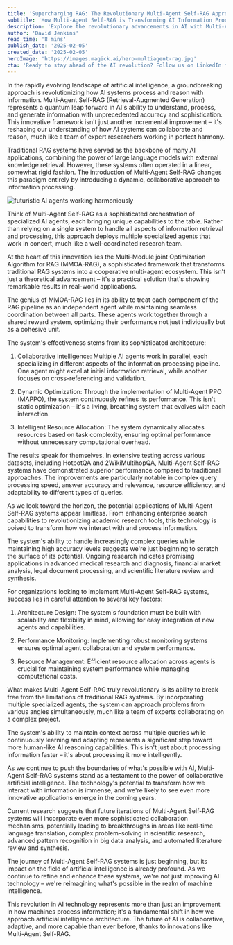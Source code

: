 ```yaml
---
title: 'Supercharging RAG: The Revolutionary Multi-Agent Self-RAG Approach to AI Systems'
subtitle: 'How Multi-Agent Self-RAG is Transforming AI Information Processing'
description: 'Explore the revolutionary advancements in AI with Multi-Agent Self-RAG systems. Discover how these systems, through dynamic collaboration and sophisticated architecture, are transforming information processing and machine intelligence. Delve into real-world applications showcasing enhanced accuracy, efficiency, and adaptability.'
author: 'David Jenkins'
read_time: '8 mins'
publish_date: '2025-02-05'
created_date: '2025-02-05'
heroImage: 'https://images.magick.ai/hero-multiagent-rag.jpg'
cta: 'Ready to stay ahead of the AI revolution? Follow us on LinkedIn for daily insights into groundbreaking developments in artificial intelligence and be the first to learn about new advancements in Multi-Agent Self-RAG technology.'
---
```


In the rapidly evolving landscape of artificial intelligence, a groundbreaking approach is revolutionizing how AI systems process and reason with information. Multi-Agent Self-RAG (Retrieval-Augmented Generation) represents a quantum leap forward in AI's ability to understand, process, and generate information with unprecedented accuracy and sophistication. This innovative framework isn't just another incremental improvement – it's reshaping our understanding of how AI systems can collaborate and reason, much like a team of expert researchers working in perfect harmony.

Traditional RAG systems have served as the backbone of many AI applications, combining the power of large language models with external knowledge retrieval. However, these systems often operated in a linear, somewhat rigid fashion. The introduction of Multi-Agent Self-RAG changes this paradigm entirely by introducing a dynamic, collaborative approach to information processing.

![futuristic AI agents working harmoniously](https://i.magick.ai/PIXE/1738811558364_magick_img.webp)

Think of Multi-Agent Self-RAG as a sophisticated orchestration of specialized AI agents, each bringing unique capabilities to the table. Rather than relying on a single system to handle all aspects of information retrieval and processing, this approach deploys multiple specialized agents that work in concert, much like a well-coordinated research team.

At the heart of this innovation lies the Multi-Module joint Optimization Algorithm for RAG (MMOA-RAG), a sophisticated framework that transforms traditional RAG systems into a cooperative multi-agent ecosystem. This isn't just a theoretical advancement – it's a practical solution that's showing remarkable results in real-world applications.

The genius of MMOA-RAG lies in its ability to treat each component of the RAG pipeline as an independent agent while maintaining seamless coordination between all parts. These agents work together through a shared reward system, optimizing their performance not just individually but as a cohesive unit.

The system's effectiveness stems from its sophisticated architecture:

1. Collaborative Intelligence: Multiple AI agents work in parallel, each specializing in different aspects of the information processing pipeline. One agent might excel at initial information retrieval, while another focuses on cross-referencing and validation.

2. Dynamic Optimization: Through the implementation of Multi-Agent PPO (MAPPO), the system continuously refines its performance. This isn't static optimization – it's a living, breathing system that evolves with each interaction.

3. Intelligent Resource Allocation: The system dynamically allocates resources based on task complexity, ensuring optimal performance without unnecessary computational overhead.

The results speak for themselves. In extensive testing across various datasets, including HotpotQA and 2WikiMultihopQA, Multi-Agent Self-RAG systems have demonstrated superior performance compared to traditional approaches. The improvements are particularly notable in complex query processing speed, answer accuracy and relevance, resource efficiency, and adaptability to different types of queries.

As we look toward the horizon, the potential applications of Multi-Agent Self-RAG systems appear limitless. From enhancing enterprise search capabilities to revolutionizing academic research tools, this technology is poised to transform how we interact with and process information.

The system's ability to handle increasingly complex queries while maintaining high accuracy levels suggests we're just beginning to scratch the surface of its potential. Ongoing research indicates promising applications in advanced medical research and diagnosis, financial market analysis, legal document processing, and scientific literature review and synthesis.

For organizations looking to implement Multi-Agent Self-RAG systems, success lies in careful attention to several key factors:

1. Architecture Design: The system's foundation must be built with scalability and flexibility in mind, allowing for easy integration of new agents and capabilities.

2. Performance Monitoring: Implementing robust monitoring systems ensures optimal agent collaboration and system performance.

3. Resource Management: Efficient resource allocation across agents is crucial for maintaining system performance while managing computational costs.

What makes Multi-Agent Self-RAG truly revolutionary is its ability to break free from the limitations of traditional RAG systems. By incorporating multiple specialized agents, the system can approach problems from various angles simultaneously, much like a team of experts collaborating on a complex project.

The system's ability to maintain context across multiple queries while continuously learning and adapting represents a significant step toward more human-like AI reasoning capabilities. This isn't just about processing information faster – it's about processing it more intelligently.

As we continue to push the boundaries of what's possible with AI, Multi-Agent Self-RAG systems stand as a testament to the power of collaborative artificial intelligence. The technology's potential to transform how we interact with information is immense, and we're likely to see even more innovative applications emerge in the coming years.

Current research suggests that future iterations of Multi-Agent Self-RAG systems will incorporate even more sophisticated collaboration mechanisms, potentially leading to breakthroughs in areas like real-time language translation, complex problem-solving in scientific research, advanced pattern recognition in big data analysis, and automated literature review and synthesis.

The journey of Multi-Agent Self-RAG systems is just beginning, but its impact on the field of artificial intelligence is already profound. As we continue to refine and enhance these systems, we're not just improving AI technology – we're reimagining what's possible in the realm of machine intelligence.

This revolution in AI technology represents more than just an improvement in how machines process information; it's a fundamental shift in how we approach artificial intelligence architecture. The future of AI is collaborative, adaptive, and more capable than ever before, thanks to innovations like Multi-Agent Self-RAG.